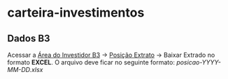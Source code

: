 # carteira-investimentos

## Dados B3

Acessar a [Área do Investidor B3](https://www.investidor.b3.com.br/login) -> [Posição Extrato](https://www.investidor.b3.com.br/extrato/posicao) -> Baixar Extrado no formato **EXCEL**. O arquivo deve ficar no seguinte formato: *posicao-YYYY-MM-DD.xlsx*